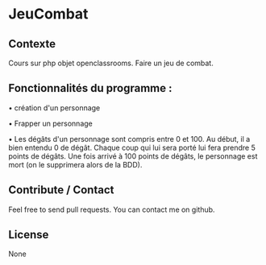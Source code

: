 # JeuCombat

Contexte
---
Cours sur php objet openclassrooms. Faire un jeu de combat. 

Fonctionnalités du programme :
---

• création d'un personnage

• Frapper un personnage

• Les dégâts d'un personnage sont compris entre 0 et 100. Au début, il a bien entendu 0 de dégât. Chaque coup qui lui sera porté lui fera prendre 5 points de dégâts. Une fois arrivé à 100 points de dégâts, le personnage est mort (on le supprimera alors de la BDD).


Contribute / Contact
---

Feel free to send pull requests. You can contact me on github.

License
---

None
